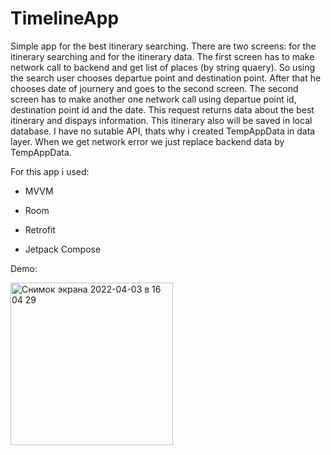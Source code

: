 # TimelineApp

Simple app for the best itinerary searching. There are two screens: for the itinerary searching and for the itinerary data. The first screen has to make network call to backend and get list of places (by string quaery). So using the search user chooses departue point and destination point. After that he chooses date of journery and goes to the second screen. The second screen has to make another one network call using departue point id, destination point id and the date. This request returns data about the best itinerary and dispays information. This itinerary also will be saved in local database. I have no sutable API, thats why i created TempAppData in data layer. When we get network error we just replace backend data by TempAppData.

For this app i used:

- MVVM

- Room

- Retrofit

- Jetpack Compose

Demo:

<img width="260" alt="Снимок экрана 2022-04-03 в 16 04 29" src="https://user-images.githubusercontent.com/87421176/164480668-ce2ea446-fab5-48b7-abb2-ee0ed9d60a76.gif">
